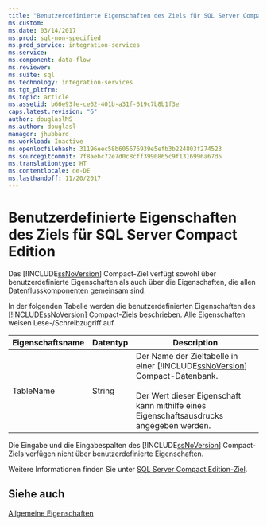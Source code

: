 ```yaml
---
title: "Benutzerdefinierte Eigenschaften des Ziels für SQL Server Compact Edition | Microsoft-Dokumentation"
ms.custom: 
ms.date: 03/14/2017
ms.prod: sql-non-specified
ms.prod_service: integration-services
ms.service: 
ms.component: data-flow
ms.reviewer: 
ms.suite: sql
ms.technology: integration-services
ms.tgt_pltfrm: 
ms.topic: article
ms.assetid: b66e93fe-ce62-401b-a31f-619c7b8b1f3e
caps.latest.revision: "6"
author: douglaslMS
ms.author: douglasl
manager: jhubbard
ms.workload: Inactive
ms.openlocfilehash: 31196eec58b605676939e5efb3b224803f274523
ms.sourcegitcommit: 7f8aebc72e7d0c8cff3990865c9f1316996a67d5
ms.translationtype: HT
ms.contentlocale: de-DE
ms.lasthandoff: 11/20/2017
---
```

# <a name="sql-server-compact-edition-destination-custom-properties"></a>Benutzerdefinierte Eigenschaften des Ziels für SQL Server Compact Edition
  Das [!INCLUDE[ssNoVersion](../../includes/ssnoversion-md.md)] Compact-Ziel verfügt sowohl über benutzerdefinierte Eigenschaften als auch über die Eigenschaften, die allen Datenflusskomponenten gemeinsam sind.  
  
 In der folgenden Tabelle werden die benutzerdefinierten Eigenschaften des [!INCLUDE[ssNoVersion](../../includes/ssnoversion-md.md)] Compact-Ziels beschrieben. Alle Eigenschaften weisen Lese-/Schreibzugriff auf.  
  
|Eigenschaftsname|Datentyp|Description|  
|-------------------|---------------|-----------------|  
|TableName|String|Der Name der Zieltabelle in einer [!INCLUDE[ssNoVersion](../../includes/ssnoversion-md.md)] Compact-Datenbank.<br /><br /> Der Wert dieser Eigenschaft kann mithilfe eines Eigenschaftsausdrucks angegeben werden.|  
  
 Die Eingabe und die Eingabespalten des [!INCLUDE[ssNoVersion](../../includes/ssnoversion-md.md)] Compact-Ziels verfügen nicht über benutzerdefinierte Eigenschaften.  
  
 Weitere Informationen finden Sie unter [SQL Server Compact Edition-Ziel](../../integration-services/data-flow/sql-server-compact-edition-destination.md).  
  
## <a name="see-also"></a>Siehe auch  
 [Allgemeine Eigenschaften](http://msdn.microsoft.com/library/51973502-5cc6-4125-9fce-e60fa1b7b796)  
  
  
